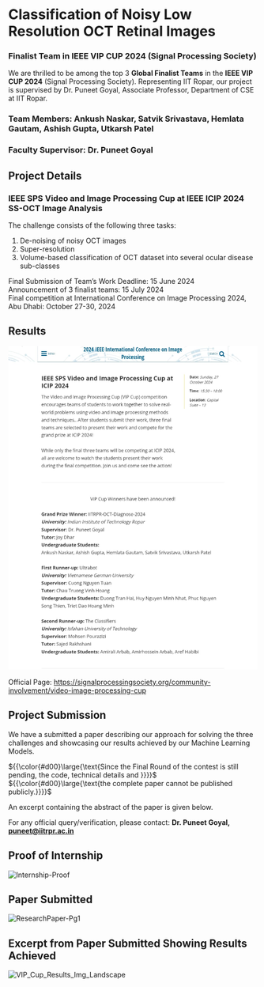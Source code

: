 # Classification of Noisy Low Resolution OCT Retinal Images

### Finalist Team in IEEE VIP CUP 2024 (Signal Processing Society)

We are thrilled to be among the top 3 **Global Finalist Teams** in the **IEEE VIP CUP 2024** (Signal Processing Society). Representing IIT Ropar, our project is supervised by Dr. Puneet Goyal, Associate Professor, Department of CSE at IIT Ropar.

### Team Members: Ankush Naskar, Satvik Srivastava, Hemlata Gautam, Ashish Gupta, Utkarsh Patel
### Faculty Supervisor: Dr. Puneet Goyal

## Project Details
### IEEE SPS Video and Image Processing Cup at IEEE ICIP 2024 SS-OCT Image Analysis

The challenge consists of the following three tasks:
1) De-noising of noisy OCT images
2) Super-resolution
3) Volume-based classification of OCT dataset into several ocular disease sub-classes

Final Submission of Team’s Work Deadline: 15 June 2024 <br>
Announcement of 3 finalist teams: 15 July 2024 <br>
Final competition at International Conference on Image Processing 2024, Abu Dhabi: October 27-30, 2024 <br>

## Results
![Official Results](https://github.com/IIT-RPR-OCT-Diagnose-2024/IEEE-VIP-Cup-ML-on-Retinal-OCT-Images/blob/main/Official-Results.jpeg)


Official Page: https://signalprocessingsociety.org/community-involvement/video-image-processing-cup

## Project Submission
We have a submitted a paper describing our approach for solving the three challenges and showcasing our results achieved by our Machine Learning Models. <br>

${{\color{#d00}\large{\text{Since the Final Round of the contest is still pending, the code, technical details and }}}}$ <br> ${{\color{#d00}\large{\text{the complete paper cannot be published publicly.}}}}$

An excerpt containing the abstract of the paper is given below.


For any official query/verification, please contact:
**Dr. Puneet Goyal, puneet@iitrpr.ac.in**

## Proof of Internship
![Internship-Proof](https://github.com/IIT-RPR-OCT-Diagnose-2024/IEEE-VIP-Cup-ML-on-Retinal-OCT-Images/assets/123007735/9afb1b64-0077-4131-bcad-2a03724993ee)

## Paper Submitted
![ResearchPaper-Pg1](https://github.com/IIT-RPR-OCT-Diagnose-2024/IEEE-VIP-Cup-ML-on-Retinal-OCT-Images/assets/123007735/5b448638-b394-47cf-b5e4-805e607845bd)

## Excerpt from Paper Submitted Showing Results Achieved
![VIP_Cup_Results_Img_Landscape](https://github.com/user-attachments/assets/98cea516-a624-4fbb-b8b0-2334a9d5470f)

